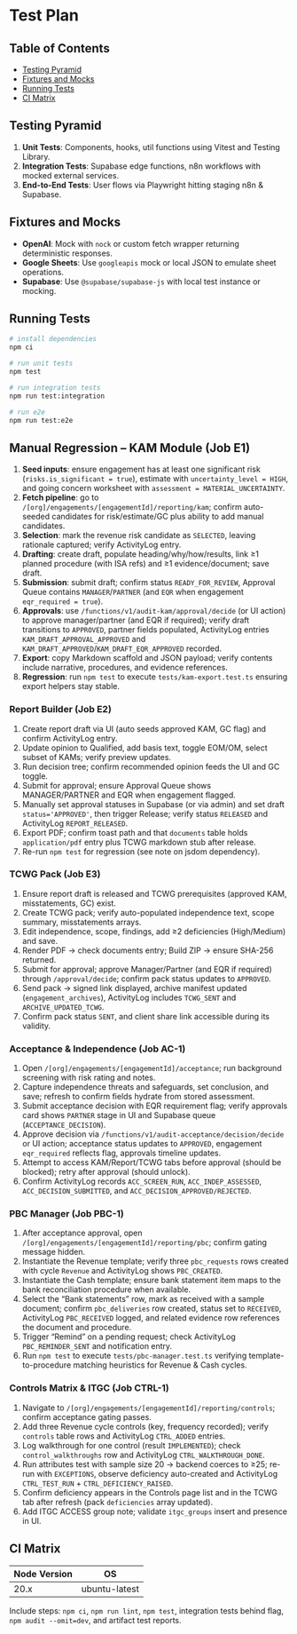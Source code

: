 # Test Plan

## Table of Contents
- [Testing Pyramid](#testing-pyramid)
- [Fixtures and Mocks](#fixtures-and-mocks)
- [Running Tests](#running-tests)
- [CI Matrix](#ci-matrix)

## Testing Pyramid
1. **Unit Tests**: Components, hooks, util functions using Vitest and Testing Library.
2. **Integration Tests**: Supabase edge functions, n8n workflows with mocked external services.
3. **End-to-End Tests**: User flows via Playwright hitting staging n8n & Supabase.

## Fixtures and Mocks
- **OpenAI**: Mock with `nock` or custom fetch wrapper returning deterministic responses.
- **Google Sheets**: Use `googleapis` mock or local JSON to emulate sheet operations.
- **Supabase**: Use `@supabase/supabase-js` with local test instance or mocking.

## Running Tests
```bash
# install dependencies
npm ci

# run unit tests
npm test

# run integration tests
npm run test:integration

# run e2e
npm run test:e2e
```

## Manual Regression – KAM Module (Job E1)
1. **Seed inputs**: ensure engagement has at least one significant risk (`risks.is_significant = true`), estimate with `uncertainty_level = HIGH`, and going concern worksheet with `assessment = MATERIAL_UNCERTAINTY`.
2. **Fetch pipeline**: go to `/[org]/engagements/[engagementId]/reporting/kam`; confirm auto-seeded candidates for risk/estimate/GC plus ability to add manual candidates.
3. **Selection**: mark the revenue risk candidate as `SELECTED`, leaving rationale captured; verify ActivityLog entry.
4. **Drafting**: create draft, populate heading/why/how/results, link ≥1 planned procedure (with ISA refs) and ≥1 evidence/document; save draft.
5. **Submission**: submit draft; confirm status `READY_FOR_REVIEW`, Approval Queue contains `MANAGER`/`PARTNER` (and `EQR` when engagement `eqr_required = true`).
6. **Approvals**: use `/functions/v1/audit-kam/approval/decide` (or UI action) to approve manager/partner (and EQR if required); verify draft transitions to `APPROVED`, partner fields populated, ActivityLog entries `KAM_DRAFT_APPROVAL_APPROVED` and `KAM_DRAFT_APPROVED`/`KAM_DRAFT_EQR_APPROVED` recorded.
7. **Export**: copy Markdown scaffold and JSON payload; verify contents include narrative, procedures, and evidence references.
8. **Regression**: run `npm test` to execute `tests/kam-export.test.ts` ensuring export helpers stay stable.

### Report Builder (Job E2)
1. Create report draft via UI (auto seeds approved KAM, GC flag) and confirm ActivityLog entry.
2. Update opinion to Qualified, add basis text, toggle EOM/OM, select subset of KAMs; verify preview updates.
3. Run decision tree; confirm recommended opinion feeds the UI and GC toggle.
4. Submit for approval; ensure Approval Queue shows MANAGER/PARTNER and EQR when engagement flagged.
5. Manually set approval statuses in Supabase (or via admin) and set draft `status='APPROVED'`, then trigger Release; verify status `RELEASED` and ActivityLog `REPORT_RELEASED`.
6. Export PDF; confirm toast path and that `documents` table holds `application/pdf` entry plus TCWG markdown stub after release.
7. Re-run `npm test` for regression (see note on jsdom dependency).

### TCWG Pack (Job E3)
1. Ensure report draft is released and TCWG prerequisites (approved KAM, misstatements, GC) exist.
2. Create TCWG pack; verify auto-populated independence text, scope summary, misstatements arrays.
3. Edit independence, scope, findings, add ≥2 deficiencies (High/Medium) and save.
4. Render PDF → check documents entry; Build ZIP → ensure SHA-256 returned.
5. Submit for approval; approve Manager/Partner (and EQR if required) through `/approval/decide`; confirm pack status updates to `APPROVED`.
6. Send pack → signed link displayed, archive manifest updated (`engagement_archives`), ActivityLog includes `TCWG_SENT` and `ARCHIVE_UPDATED_TCWG`.
7. Confirm pack status `SENT`, and client share link accessible during its validity.

### Acceptance & Independence (Job AC-1)
1. Open `/[org]/engagements/[engagementId]/acceptance`; run background screening with risk rating and notes.
2. Capture independence threats and safeguards, set conclusion, and save; refresh to confirm fields hydrate from stored assessment.
3. Submit acceptance decision with EQR requirement flag; verify approvals card shows `PARTNER` stage in UI and Supabase queue (`ACCEPTANCE_DECISION`).
4. Approve decision via `/functions/v1/audit-acceptance/decision/decide` or UI action; acceptance status updates to `APPROVED`, engagement `eqr_required` reflects flag, approvals timeline updates.
5. Attempt to access KAM/Report/TCWG tabs before approval (should be blocked); retry after approval (should unlock).
6. Confirm ActivityLog records `ACC_SCREEN_RUN`, `ACC_INDEP_ASSESSED`, `ACC_DECISION_SUBMITTED`, and `ACC_DECISION_APPROVED/REJECTED`.

### PBC Manager (Job PBC-1)
1. After acceptance approval, open `/[org]/engagements/[engagementId]/reporting/pbc`; confirm gating message hidden.
2. Instantiate the Revenue template; verify three `pbc_requests` rows created with cycle `Revenue` and ActivityLog shows `PBC_CREATED`.
3. Instantiate the Cash template; ensure bank statement item maps to the bank reconciliation procedure when available.
4. Select the “Bank statements” row, mark as received with a sample document; confirm `pbc_deliveries` row created, status set to `RECEIVED`, ActivityLog `PBC_RECEIVED` logged, and related evidence row references the document and procedure.
5. Trigger “Remind” on a pending request; check ActivityLog `PBC_REMINDER_SENT` and notification entry.
6. Run `npm test` to execute `tests/pbc-manager.test.ts` verifying template-to-procedure matching heuristics for Revenue & Cash cycles.

### Controls Matrix & ITGC (Job CTRL-1)
1. Navigate to `/[org]/engagements/[engagementId]/reporting/controls`; confirm acceptance gating passes.
2. Add three Revenue cycle controls (key, frequency recorded); verify `controls` table rows and ActivityLog `CTRL_ADDED` entries.
3. Log walkthrough for one control (result `IMPLEMENTED`); check `control_walkthroughs` row and ActivityLog `CTRL_WALKTHROUGH_DONE`.
4. Run attributes test with sample size 20 → backend coerces to ≥25; re-run with `EXCEPTIONS`, observe deficiency auto-created and ActivityLog `CTRL_TEST_RUN` + `CTRL_DEFICIENCY_RAISED`.
5. Confirm deficiency appears in the Controls page list and in the TCWG tab after refresh (pack `deficiencies` array updated).
6. Add ITGC ACCESS group note; validate `itgc_groups` insert and presence in UI.

## CI Matrix
| Node Version | OS |
|---|---|
| 20.x | ubuntu-latest |

Include steps: `npm ci`, `npm run lint`, `npm test`, integration tests behind flag, `npm audit --omit=dev`, and artifact test reports.
